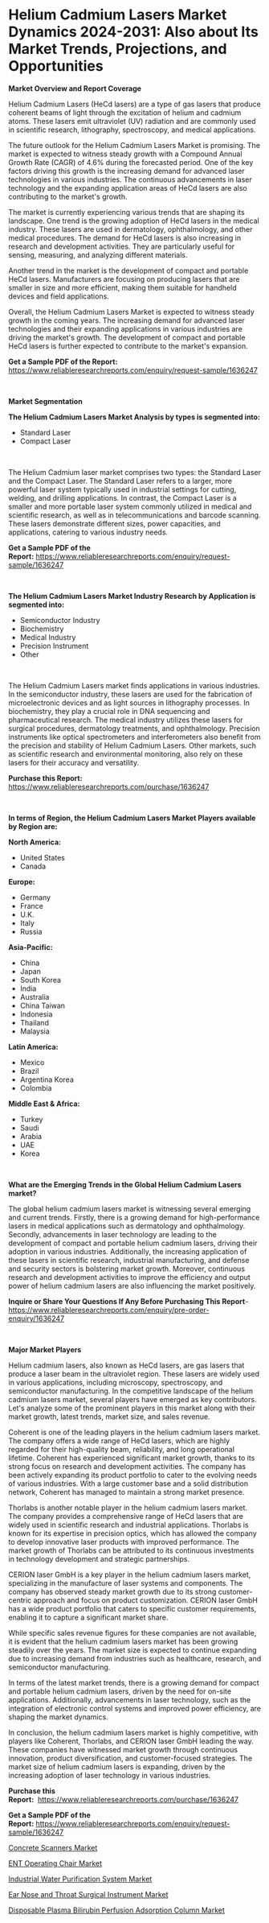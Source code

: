 <p><h1>Helium Cadmium Lasers Market Dynamics 2024-2031: Also about Its Market Trends, Projections, and Opportunities</h1></p><p><strong>Market Overview and Report Coverage</strong></p>
<p><p>Helium Cadmium Lasers (HeCd lasers) are a type of gas lasers that produce coherent beams of light through the excitation of helium and cadmium atoms. These lasers emit ultraviolet (UV) radiation and are commonly used in scientific research, lithography, spectroscopy, and medical applications.</p><p>The future outlook for the Helium Cadmium Lasers Market is promising. The market is expected to witness steady growth with a Compound Annual Growth Rate (CAGR) of 4.6% during the forecasted period. One of the key factors driving this growth is the increasing demand for advanced laser technologies in various industries. The continuous advancements in laser technology and the expanding application areas of HeCd lasers are also contributing to the market's growth.</p><p>The market is currently experiencing various trends that are shaping its landscape. One trend is the growing adoption of HeCd lasers in the medical industry. These lasers are used in dermatology, ophthalmology, and other medical procedures. The demand for HeCd lasers is also increasing in research and development activities. They are particularly useful for sensing, measuring, and analyzing different materials.</p><p>Another trend in the market is the development of compact and portable HeCd lasers. Manufacturers are focusing on producing lasers that are smaller in size and more efficient, making them suitable for handheld devices and field applications.</p><p>Overall, the Helium Cadmium Lasers Market is expected to witness steady growth in the coming years. The increasing demand for advanced laser technologies and their expanding applications in various industries are driving the market's growth. The development of compact and portable HeCd lasers is further expected to contribute to the market's expansion.</p></p>
<p><strong>Get a Sample PDF of the Report:</strong> <a href="https://www.reliableresearchreports.com/enquiry/request-sample/1636247">https://www.reliableresearchreports.com/enquiry/request-sample/1636247</a></p>
<p>&nbsp;</p>
<p><strong>Market Segmentation</strong></p>
<p><strong>The Helium Cadmium Lasers Market Analysis by types is segmented into:</strong></p>
<p><ul><li>Standard Laser</li><li>Compact Laser</li></ul></p>
<p>&nbsp;</p>
<p><p>The Helium Cadmium laser market comprises two types: the Standard Laser and the Compact Laser. The Standard Laser refers to a larger, more powerful laser system typically used in industrial settings for cutting, welding, and drilling applications. In contrast, the Compact Laser is a smaller and more portable laser system commonly utilized in medical and scientific research, as well as in telecommunications and barcode scanning. These lasers demonstrate different sizes, power capacities, and applications, catering to various industry needs.</p></p>
<p><strong>Get a Sample PDF of the Report:</strong>&nbsp;<a href="https://www.reliableresearchreports.com/enquiry/request-sample/1636247">https://www.reliableresearchreports.com/enquiry/request-sample/1636247</a></p>
<p>&nbsp;</p>
<p><strong>The Helium Cadmium Lasers Market Industry Research by Application is segmented into:</strong></p>
<p><ul><li>Semiconductor Industry</li><li>Biochemistry</li><li>Medical Industry</li><li>Precision Instrument</li><li>Other</li></ul></p>
<p>&nbsp;</p>
<p><p>The Helium Cadmium Lasers market finds applications in various industries. In the semiconductor industry, these lasers are used for the fabrication of microelectronic devices and as light sources in lithography processes. In biochemistry, they play a crucial role in DNA sequencing and pharmaceutical research. The medical industry utilizes these lasers for surgical procedures, dermatology treatments, and ophthalmology. Precision instruments like optical spectrometers and interferometers also benefit from the precision and stability of Helium Cadmium Lasers. Other markets, such as scientific research and environmental monitoring, also rely on these lasers for their accuracy and versatility.</p></p>
<p><strong>Purchase this Report:</strong>&nbsp; <a href="https://www.reliableresearchreports.com/purchase/1636247">https://www.reliableresearchreports.com/purchase/1636247</a></p>
<p>&nbsp;</p>
<p><strong>In terms of Region, the Helium Cadmium Lasers Market Players available by Region are:</strong></p>
<p>
    <p> <strong> North America: </strong>
        <ul>
            <li>United States</li>
            <li>Canada</li>
        </ul>
        </p> 
    <p> <strong> Europe: </strong>
        <ul>
            <li>Germany</li>
            <li>France</li>
            <li>U.K.</li>
            <li>Italy</li>
            <li>Russia</li>
        </ul>
        </p> 
    <p> <strong> Asia-Pacific: </strong>
        <ul>
            <li>China</li>
            <li>Japan</li>
            <li>South Korea</li>
            <li>India</li>
            <li>Australia</li>
            <li>China Taiwan</li>
            <li>Indonesia</li>
            <li>Thailand</li>
            <li>Malaysia</li>
        </ul>
        </p> 
    <p> <strong> Latin America: </strong>
        <ul>
            <li>Mexico</li>
            <li>Brazil</li>
            <li>Argentina Korea</li>
            <li>Colombia</li>
        </ul>
        </p> 
    <p> <strong> Middle East & Africa: </strong>
        <ul>
            <li>Turkey</li>
            <li>Saudi</li>
            <li>Arabia</li>
            <li>UAE</li>
            <li>Korea</li>
        </ul>
    </p>
    </p>
<p>&nbsp;</p>
<p><strong>What are the Emerging Trends in the Global Helium Cadmium Lasers market?</strong></p>
<p><p>The global helium cadmium lasers market is witnessing several emerging and current trends. Firstly, there is a growing demand for high-performance lasers in medical applications such as dermatology and ophthalmology. Secondly, advancements in laser technology are leading to the development of compact and portable helium cadmium lasers, driving their adoption in various industries. Additionally, the increasing application of these lasers in scientific research, industrial manufacturing, and defense and security sectors is bolstering market growth. Moreover, continuous research and development activities to improve the efficiency and output power of helium cadmium lasers are also influencing the market positively.</p></p>
<p><strong>Inquire or Share Your Questions If Any Before Purchasing This Report</strong>- <a href="https://www.reliableresearchreports.com/enquiry/pre-order-enquiry/1636247">https://www.reliableresearchreports.com/enquiry/pre-order-enquiry/1636247</a></p>
<p>&nbsp;</p>
<p><strong>Major Market Players</strong></p>
<p><p>Helium cadmium lasers, also known as HeCd lasers, are gas lasers that produce a laser beam in the ultraviolet region. These lasers are widely used in various applications, including microscopy, spectroscopy, and semiconductor manufacturing. In the competitive landscape of the helium cadmium lasers market, several players have emerged as key contributors. Let's analyze some of the prominent players in this market along with their market growth, latest trends, market size, and sales revenue.</p><p>Coherent is one of the leading players in the helium cadmium lasers market. The company offers a wide range of HeCd lasers, which are highly regarded for their high-quality beam, reliability, and long operational lifetime. Coherent has experienced significant market growth, thanks to its strong focus on research and development activities. The company has been actively expanding its product portfolio to cater to the evolving needs of various industries. With a large customer base and a solid distribution network, Coherent has managed to maintain a strong market presence.</p><p>Thorlabs is another notable player in the helium cadmium lasers market. The company provides a comprehensive range of HeCd lasers that are widely used in scientific research and industrial applications. Thorlabs is known for its expertise in precision optics, which has allowed the company to develop innovative laser products with improved performance. The market growth of Thorlabs can be attributed to its continuous investments in technology development and strategic partnerships.</p><p>CERION laser GmbH is a key player in the helium cadmium lasers market, specializing in the manufacture of laser systems and components. The company has observed steady market growth due to its strong customer-centric approach and focus on product customization. CERION laser GmbH has a wide product portfolio that caters to specific customer requirements, enabling it to capture a significant market share.</p><p>While specific sales revenue figures for these companies are not available, it is evident that the helium cadmium lasers market has been growing steadily over the years. The market size is expected to continue expanding due to increasing demand from industries such as healthcare, research, and semiconductor manufacturing.</p><p>In terms of the latest market trends, there is a growing demand for compact and portable helium cadmium lasers, driven by the need for on-site applications. Additionally, advancements in laser technology, such as the integration of electronic control systems and improved power efficiency, are shaping the market dynamics.</p><p>In conclusion, the helium cadmium lasers market is highly competitive, with players like Coherent, Thorlabs, and CERION laser GmbH leading the way. These companies have witnessed market growth through continuous innovation, product diversification, and customer-focused strategies. The market size of helium cadmium lasers is expanding, driven by the increasing adoption of laser technology in various industries.</p></p>
<p><strong>Purchase this Report:</strong>&nbsp;&nbsp;<a href="https://www.reliableresearchreports.com/purchase/1636247">https://www.reliableresearchreports.com/purchase/1636247</a></p>
<p></p>
<p><strong>Get a Sample PDF of the Report:</strong>&nbsp;<a href="https://www.reliableresearchreports.com/enquiry/request-sample/1636247">https://www.reliableresearchreports.com/enquiry/request-sample/1636247</a></p>
<p><p><a href="https://github.com/deliacustodio40/Market-Research-Report-List-2/blob/main/concrete-scanners-market.md">Concrete Scanners Market</a></p><p><a href="https://medium.com/@rosejohnson762014/ent-operating-chair-market-analysis-and-sze-forecasted-for-period-from-2023-to-2030-10a197a5239e">ENT Operating Chair Market</a></p><p><a href="https://github.com/maliyahmorrow6654/Market-Research-Report-List-2/blob/main/industrial-water-purification-system-market.md">Industrial Water Purification System Market</a></p><p><a href="https://medium.com/@rosejohnson762014/ear-nose-and-throat-surgical-instrument-nbsp-market-focuses-on-market-share-size-and-projected-94a35a9a8c94">Ear Nose and Throat Surgical Instrument Market</a></p><p><a href="https://medium.com/@rosejohnson762014/disposable-plasma-bilirubin-perfusion-adsorption-column-market-competitive-analysis-market-trends-b6a9f5b36655">Disposable Plasma Bilirubin Perfusion Adsorption Column Market</a></p></p>
